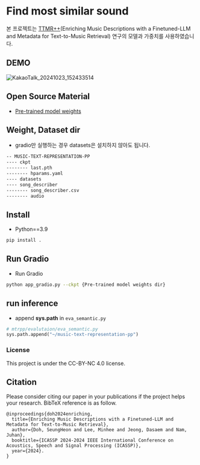 # Find most similar sound 

본 프로젝트는  [TTMR++](#)(Enriching Music Descriptions with a Finetuned-LLM and Metadata for Text-to-Music Retrieval) 연구의 모델과 가중치를 사용하였습니다.

## DEMO
![KakaoTalk_20241023_152433514](https://github.com/user-attachments/assets/81b4a23d-a859-4cd9-af65-f28066926a26)

## Open Source Material
- [Pre-trained model weights](https://huggingface.co/seungheondoh/ttmr-pp/tree/main) 

## Weight, Dataset dir
* gradio만 실행하는 경우 datasets은 설치하지 않아도 됩니다.

```bash
-- MUSIC-TEXT-REPRESENTATION-PP
---- ckpt
-------- last.pth
-------- hparams.yaml
---- datasets
---- song_describer
-------- song_describer.csv
-------- audio
```

## Install
* Python==3.9
```bash
pip install .
```

## Run Gradio

* Run Gradio
```bash
python app_gradio.py --ckpt {Pre-trained model weights dir}
```


## run inference

* append **sys.path** in `eva_semantic.py`
```python
# mtrpp/evalutaion/eva_semantic.py
sys.path.append("~/music-text-representation-pp")

```

### License
This project is under the CC-BY-NC 4.0 license.

## Citation
Please consider citing our paper in your publications if the project helps your research. BibTeX reference is as follow.

```
@inproceedings{doh2024enriching,
  title={Enriching Music Descriptions with a Finetuned-LLM and Metadata for Text-to-Music Retrieval},
  author={Doh, SeungHeon and Lee, Minhee and Jeong, Dasaem and Nam, Juhan},
  booktitle={ICASSP 2024-2024 IEEE International Conference on Acoustics, Speech and Signal Processing (ICASSP)},
  year={2024}.
}
```

